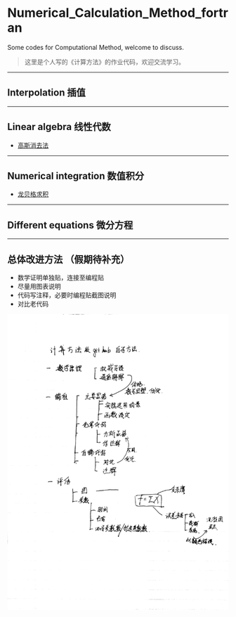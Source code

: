 # Numerical_Calculation_Method_fortran
Some codes for Computational Method, welcome to discuss.
>这里是个人写的《计算方法》的作业代码，欢迎交流学习。

---
## Interpolation 插值

---
## Linear algebra 线性代数
- [高斯消去法](https://github.com/Bugatti100Peagle/Numerical_Calculation_Method_fortran/blob/master/Gaussian_elimination/Introduce_of_Gaussi.md)

---
## Numerical integration 数值积分
- [龙贝格求积](https://github.com/Bugatti100Peagle/Numerical_Calculation_Method_fortran/blob/master/Romberg/Introduce_of_Romberg.md)

---
## Different equations 微分方程

---
## 总体改进方法 （假期待补充）
- 数学证明单独贴，连接至编程贴
- 尽量用图表说明
- 代码写注释，必要时编程贴截图说明
- 对比老代码

![enter imag](https://github.com/Bugatti100Peagle/Numerical_Calculation_Method_fortran/blob/master/pictures/how_study_by_myself.jpg)
